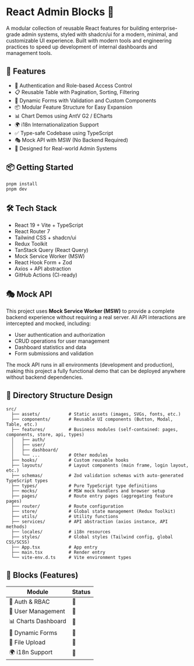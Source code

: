 # React Admin Blocks 🚀

A modular collection of reusable React features for building enterprise-grade admin systems, styled with shadcn/ui for a modern, minimal, and customizable UI experience.
Built with modern tools and engineering practices to speed up development of internal dashboards and management tools.

## 🌟 Features

- 🔐 Authentication and Role-based Access Control
- 📋 Reusable Table with Pagination, Sorting, Filtering
- 🧾 Dynamic Forms with Validation and Custom Components
- 📦 Modular Feature Structure for Easy Expansion
- 📊 Chart Demos using AntV G2 / ECharts
- 🌍 i18n Internationalization Support
- ✅ Type-safe Codebase using TypeScript
- 🎭 Mock API with MSW (No Backend Required)
- 🎯 Designed for Real-world Admin Systems

## 📦 Getting Started

```bash
pnpm install
pnpm dev
```

## 🛠️ Tech Stack

- React 19 + Vite + TypeScript
- React Router 7
- Tailwind CSS + shadcn/ui
- Redux Toolkit
- TanStack Query (React Query)
- Mock Service Worker (MSW)
- React Hook Form + Zod
- Axios + API abstraction
- GitHub Actions (CI-ready)

## 🎭 Mock API

This project uses **Mock Service Worker (MSW)** to provide a complete backend experience without requiring a real server. All API interactions are intercepted and mocked, including:

- User authentication and authorization
- CRUD operations for user management
- Dashboard statistics and data
- Form submissions and validation

The mock API runs in all environments (development and production), making this project a fully functional demo that can be deployed anywhere without backend dependencies.

## 📁 Directory Structure Design

```plaintext
src/
  ├── assets/           # Static assets (images, SVGs, fonts, etc.)
  ├── components/       # Reusable UI components (Button, Modal, Table, etc.)
  ├── features/         # Business modules (self-contained: pages, components, store, api, types)
  │   ├── auth/
  │   ├── user/
  │   ├── dashboard/
  │   └── ...           # Other modules
  ├── hooks/            # Custom reusable hooks
  ├── layouts/          # Layout components (main frame, login layout, etc.)
  ├── schemas/          # Zod validation schemas with auto-generated TypeScript types
  ├── types/            # Pure TypeScript type definitions
  ├── mocks/            # MSW mock handlers and browser setup
  ├── pages/            # Route entry pages (aggregating feature pages)
  ├── router/           # Route configuration
  ├── store/            # Global state management (Redux Toolkit)
  ├── utils/            # Utility functions
  ├── services/         # API abstraction (axios instance, API methods)
  ├── locales/          # i18n resources
  ├── styles/           # Global styles (Tailwind config, global CSS/SCSS)
  ├── App.tsx           # App entry
  ├── main.tsx          # Render entry
  └── vite-env.d.ts     # Vite environment types
```

## 🚧 Blocks (Features)

| Module              | Status |
| ------------------- | ------ |
| 🔐 Auth & RBAC      | 🔄     |
| 👥 User Management  | 🔄     |
| 📊 Charts Dashboard | 🔄     |
| 📝 Dynamic Forms    | 🔄     |
| 📁 File Upload      | 🔄     |
| 🌍 i18n Support     | 🔄     |
